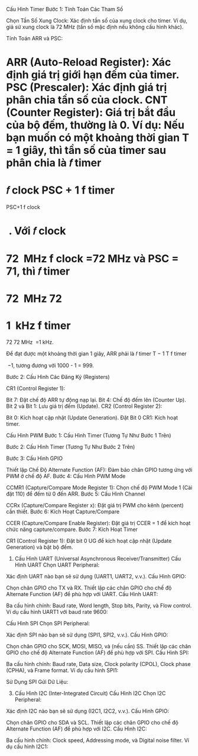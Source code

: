 Cấu Hình Timer
Bước 1: Tính Toán Các Tham Số

Chọn Tần Số Xung Clock: Xác định tần số của xung clock cho timer. Ví dụ, giả sử xung clock là 72 MHz (tần số mặc định nếu không cấu hình khác).

Tính Toán ARR và PSC:

ARR (Auto-Reload Register): Xác định giá trị giới hạn đếm của timer.
PSC (Prescaler): Xác định giá trị phân chia tần số của clock.
CNT (Counter Register): Giá trị bắt đầu của bộ đếm, thường là 0.
Ví dụ: Nếu bạn muốn có một khoảng thời gian T = 1 giây, thì tần số của timer sau phân chia là 
𝑓
timer
=
𝑓
clock
PSC
+
1
f 
timer
​
 = 
PSC+1
f 
clock
​
 
​
 . Với 
𝑓
clock
=
72
 MHz
f 
clock
​
 =72 MHz và PSC = 71, thì 
𝑓
timer
=
72
 MHz
72
=
1
 kHz
f 
timer
​
 = 
72
72 MHz
​
 =1 kHz.

Để đạt được một khoảng thời gian 1 giây, ARR phải là 
𝑓
timer
T
−
1
T
f 
timer
​
 
​
 −1, tương đương với 1000 - 1 = 999.

Bước 2: Cấu Hình Các Đăng Ký (Registers)

CR1 (Control Register 1):

Bit 7: Đặt chế độ ARR tự động nạp lại.
Bit 4: Chế độ đếm lên (Counter Up).
Bit 2 và Bit 1: Lưu giá trị đếm (Update).
CR2 (Control Register 2):

Bit 0: Kích hoạt cập nhật (Update Generation).
Đặt Bit 0 CR1: Kích hoạt timer.

Cấu Hình PWM
Bước 1: Cấu Hình Timer (Tương Tự Như Bước 1 Trên)

Bước 2: Cấu Hình Timer (Tương Tự Như Bước 2 Trên)

Bước 3: Cấu Hình GPIO

Thiết lập Chế Độ Alternate Function (AF): Đảm bảo chân GPIO tương ứng với PWM ở chế độ AF.
Bước 4: Cấu Hình PWM Mode

CCMR1 (Capture/Compare Mode Register 1):
Chọn chế độ PWM Mode 1 (Cài đặt 110) để đếm từ 0 đến ARR.
Bước 5: Cấu Hình Channel

CCRx (Capture/Compare Register x): Đặt giá trị PWM cho kênh (percent) cần thiết.
Bước 6: Kích Hoạt Capture/Compare

CCER (Capture/Compare Enable Register): Đặt giá trị CCER = 1 để kích hoạt chức năng capture/compare.
Bước 7: Kích Hoạt Timer

CR1 (Control Register 1): Đặt bit 0 UG để kích hoạt cập nhật (Update Generation) và bật bộ đếm.


1. Cấu Hình UART (Universal Asynchronous Receiver/Transmitter)
Cấu Hình UART
Chọn UART Peripheral:

Xác định UART nào bạn sẽ sử dụng (UART1, UART2, v.v.).
Cấu Hình GPIO:

Chọn chân GPIO cho TX và RX.
Thiết lập các chân GPIO cho chế độ Alternate Function (AF) để phù hợp với UART.
Cấu Hình UART:

Ba cấu hình chính: Baud rate, Word length, Stop bits, Parity, và Flow control.
Ví dụ cấu hình UART1 với baud rate 9600:

Cấu Hình SPI
Chọn SPI Peripheral:

Xác định SPI nào bạn sẽ sử dụng (SPI1, SPI2, v.v.).
Cấu Hình GPIO:

Chọn chân GPIO cho SCK, MOSI, MISO, và (nếu cần) SS.
Thiết lập các chân GPIO cho chế độ Alternate Function (AF) để phù hợp với SPI.
Cấu Hình SPI:

Ba cấu hình chính: Baud rate, Data size, Clock polarity (CPOL), Clock phase (CPHA), và Frame format.
Ví dụ cấu hình SPI1:


Sử Dụng SPI
Gửi Dữ Liệu:

3. Cấu Hình I2C (Inter-Integrated Circuit)
Cấu Hình I2C
Chọn I2C Peripheral:

Xác định I2C nào bạn sẽ sử dụng (I2C1, I2C2, v.v.).
Cấu Hình GPIO:

Chọn chân GPIO cho SDA và SCL.
Thiết lập các chân GPIO cho chế độ Alternate Function (AF) để phù hợp với I2C.
Cấu Hình I2C:

Ba cấu hình chính: Clock speed, Addressing mode, và Digital noise filter.
Ví dụ cấu hình I2C1:

